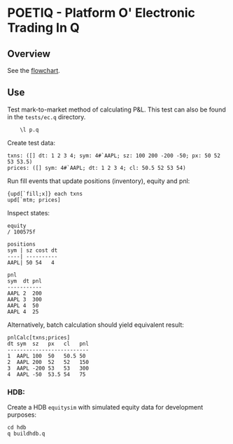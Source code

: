 # POETIQ - Platform O' Electronic Trading In Q
## Overview ##

See the [flowchart](https://www.lucidchart.com/invitations/accept/fa9324ad-321c-4871-abeb-24b040068009).

## Use ##

Test mark-to-market method of calculating P&L. This test can also be found in the `tests/ec.q` directory.

        \l p.q

Create test data:

    txns: ([] dt: 1 2 3 4; sym: 4#`AAPL; sz: 100 200 -200 -50; px: 50 52 53 53.5)
    prices: ([] sym: 4#`AAPL; dt: 1 2 3 4; cl: 50.5 52 53 54)

Run fill events that update positions (inventory), equity and pnl:

    {upd[`fill;x]} each txns
    upd[`mtm; prices]

Inspect states:

    equity
    / 100575f

    positions
    sym | sz cost dt
    ----| ----------
    AAPL| 50 54   4 

    pnl
    sym  dt pnl
    -----------
    AAPL 2  200
    AAPL 3  300
    AAPL 4  50 
    AAPL 4  25 

Alternatively, batch calculation should yield equivalent result:

    pnlCalc[txns;prices]
    dt sym  sz   px   cl   pnl
    --------------------------
    1  AAPL 100  50   50.5 50 
    2  AAPL 200  52   52   150
    3  AAPL -200 53   53   300
    4  AAPL -50  53.5 54   75 

### HDB:
Create a HDB `equitysim` with simulated equity data for development purposes:
````
cd hdb
q buildhdb.q
````

